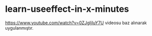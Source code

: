 # learn-useeffect-in-x-minutes



https://www.youtube.com/watch?v=0ZJgIjIuY7U videosu baz alınarak uygulanmıştır. 
